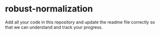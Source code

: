 # robust-normalization
Add all your code in this repository and update the readme file correctly so that we can understand and track your progress.
